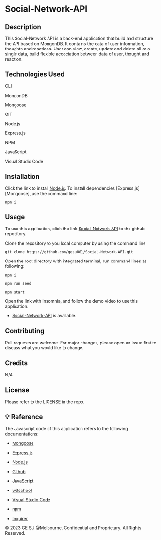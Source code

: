 # Social-Network-API

## Description

This Social-Network API is a back-end application that build and structure the API based on MongonDB. It contains the data of user information, thoughts and reactions. User can view, create, update and delete all or a single data, build flexible accociation between data of user, thought and reaction.

## Technologies Used

CLI

MongonDB

Mongoose

GIT

Node.js

Express.js

NPM

JavaScript

Visual Studio Code

## Installation

Click the link to install [Node.js](https://nodejs.org/en). To install dependencies [Express.js] [Mongoose], use the command line:

```
npm i
```

## Usage

To use this application, click the link [Social-Network-API](https://github.com/gesu001/Social-Network-API) to the github repository.

Clone the repository to you local computer by using the command line

```
git clone https://github.com/gesu001/Social-Network-API.git
```

Open the root directory with integrated terminal, run command lines as following:

```
npm i
```

```
npm run seed
```

```
npm start
```

Open the link with Insomnia, and follow the demo video to use this application.

- [Social-Network-API]() is available.

## Contributing

Pull requests are welcome. For major changes, please open an issue first to discuss what you would like to change.

## Credits

N/A

## License

Please refer to the LICENSE in the repo.

## 💡 Reference

The Javascript code of this application refers to the following documentations:

- [Mongoose](https://mongoosejs.com/docs/models.html)

- [Express.js](https://expressjs.com/en/5x/api.html)

- [Node.js](https://nodejs.org/en)

- [Github](https://github.com/)

- [JavaScript](https://developer.mozilla.org/en-US/docs/Web/JavaScript)

- [w3school](https://www.w3schools.com/js/default.asp)

- [Visual Studio Code](https://code.visualstudio.com/)

- [npm](https://www.npmjs.com/package/inquirer)

- [Inquirer](https://www.npmjs.com/package/inquirer)

© 2023 GE SU @Melbourne. Confidential and Proprietary. All Rights Reserved.
